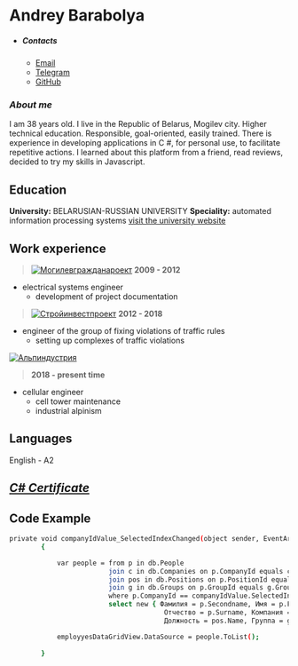 # Andrey Barabolya #
* ##### Contacts #####
    + [Email](andreybaraboi@gmail.com)
    + [Telegram](https://t.me/region_6)
    + [GitHub](https://github.com/AsdfBarabol/rsschool-cv.git)

### _About me_ ###
I am 38 years old. I live in the Republic of Belarus, Mogilev city. Higher technical education. Responsible, goal-oriented, easily trained. There is experience in developing applications in C #, for personal use, to facilitate repetitive actions. I learned about this platform from a friend, read reviews, decided to try my skills in Javascript.

## Education ##
**University:** BELARUSIAN-RUSSIAN UNIVERSITY 
**Speciality:** automated information processing systems
[visit the university website](http://bru.by/)

## Work experience ##

>[![Могилевгражданароект](http://imgp.by/images/logo2.png)](https://www.sipm.ru/ru/)
>**2009 - 2012** 
 + electrical systems engineer
    * development of project documentation

>[![Стройинвестпроект](https://www.sipm.ru/images/logo_transparent.png)](https://www.sipm.ru/ru/)
>**2012 - 2018** 
+ engineer of the group of fixing violations of traffic rules
    + setting up complexes of traffic violations

[![Альпиндустрия](https://alpbel.by/wp-content/uploads/2019/01/alpbel_logo-%D1%81%D0%B4%D0%B2%D0%B8%D0%BD%D1%83%D1%82%D1%8B%D0%B93-1.png)](https://alpbel.by/)
>**2018 - present time**
+ cellular engineer
    + cell tower maintenance
    + industrial alpinism

## Languages ##
English - A2

## _[C# Certificate ](https://www.sololearn.com/certificates/CT-TLIAAJXS)_ ##

## Code Example ##
```sh
private void companyIdValue_SelectedIndexChanged(object sender, EventArgs e)
        {

            var people = from p in db.People
                         join c in db.Companies on p.CompanyId equals c.CompanyId
                         join pos in db.Positions on p.PositionId equals pos.PositionId
                         join g in db.Groups on p.GroupId equals g.GroupId
                         where p.CompanyId == companyIdValue.SelectedIndex+1
                         select new { Фамилия = p.Secondname, Имя = p.Firstname,
                                       Отчество = p.Surname, Компания = c.Name, 
                                       Должность = pos.Name, Группа = g.Name };

            employyesDataGridView.DataSource = people.ToList();
            
        }
```